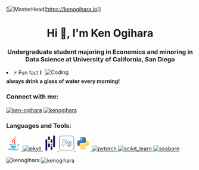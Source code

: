 [![MasterHead](https://www.google.com/url?sa=i&url=https%3A%2F%2Fwww.tumblr.com%2Fvalenberg%2F142420848259%2Fanimated-banner-artwork-for-the-great-rolly&psig=AOvVaw2HYRuk_qPoLBTntTnfuHp4&ust=1719351267061000&source=images&cd=vfe&opi=89978449&ved=0CBAQjRxqFwoTCPilkN-Y9YYDFQAAAAAdAAAAABAQ)(https://kenogihara.io)]

<h1 align="center">Hi 👋, I'm Ken Ogihara</h1>
<h3 align="center">Undergraduate student majoring in Economics and minoring in Data Science at University of California, San Diego</h3>
<img align = "right" alt = "Coding" width = "400" src = "https://camo.githubusercontent.com/7de37139d0b4c1ce40865e799b446c0e963a3dd8fb68d239707237c40604fa3d/68747470733a2f2f63646e2e6472696262626c652e636f6d2f75736572732f3733303730332f73637265656e73686f74732f363538313234332f6176656e746f2e676966"
- 💬 Ask me about **python, pandas, machine learning,**

- ⚡ Fun fact **I always drink a glass of water every morning!**

<h3 align="left">Connect with me:</h3>
<p align="left">
<a href="https://linkedin.com/in/ken-ogihara-260326230/" target="blank"><img align="center" src="https://raw.githubusercontent.com/rahuldkjain/github-profile-readme-generator/master/src/images/icons/Social/linked-in-alt.svg" alt="ken-ogihara" height="30" width="40" /></a>
<a href="https://instagram.com/kenogihara" target="blank"><img align="center" src="https://raw.githubusercontent.com/rahuldkjain/github-profile-readme-generator/master/src/images/icons/Social/instagram.svg" alt="kenogihara" height="30" width="40" /></a>
</p>

<h3 align="left">Languages and Tools:</h3>
<p align="left"> <a href="https://www.java.com" target="_blank" rel="noreferrer"> <img src="https://raw.githubusercontent.com/devicons/devicon/master/icons/java/java-original.svg" alt="java" width="40" height="40"/> </a> <a href="https://jekyllrb.com/" target="_blank" rel="noreferrer"> <img src="https://www.vectorlogo.zone/logos/jekyllrb/jekyllrb-icon.svg" alt="jekyll" width="40" height="40"/> </a> <a href="https://pandas.pydata.org/" target="_blank" rel="noreferrer"> <img src="https://raw.githubusercontent.com/devicons/devicon/2ae2a900d2f041da66e950e4d48052658d850630/icons/pandas/pandas-original.svg" alt="pandas" width="40" height="40"/> </a> <a href="https://www.photoshop.com/en" target="_blank" rel="noreferrer"> <img src="https://raw.githubusercontent.com/devicons/devicon/master/icons/photoshop/photoshop-line.svg" alt="photoshop" width="40" height="40"/> </a> <a href="https://www.python.org" target="_blank" rel="noreferrer"> <img src="https://raw.githubusercontent.com/devicons/devicon/master/icons/python/python-original.svg" alt="python" width="40" height="40"/> </a> <a href="https://pytorch.org/" target="_blank" rel="noreferrer"> <img src="https://www.vectorlogo.zone/logos/pytorch/pytorch-icon.svg" alt="pytorch" width="40" height="40"/> </a> <a href="https://scikit-learn.org/" target="_blank" rel="noreferrer"> <img src="https://upload.wikimedia.org/wikipedia/commons/0/05/Scikit_learn_logo_small.svg" alt="scikit_learn" width="40" height="40"/> </a> <a href="https://seaborn.pydata.org/" target="_blank" rel="noreferrer"> <img src="https://seaborn.pydata.org/_images/logo-mark-lightbg.svg" alt="seaborn" width="40" height="40"/> </a> </p>

<p><img align="left" src="https://github-readme-stats.vercel.app/api/top-langs?username=kenogihara&show_icons=true&locale=en&layout=compact" alt="kenogihara" /></p>

<p>&nbsp;<img align="center" src="https://github-readme-stats.vercel.app/api?username=kenogihara&show_icons=true&locale=en" alt="kenogihara" /></p>

